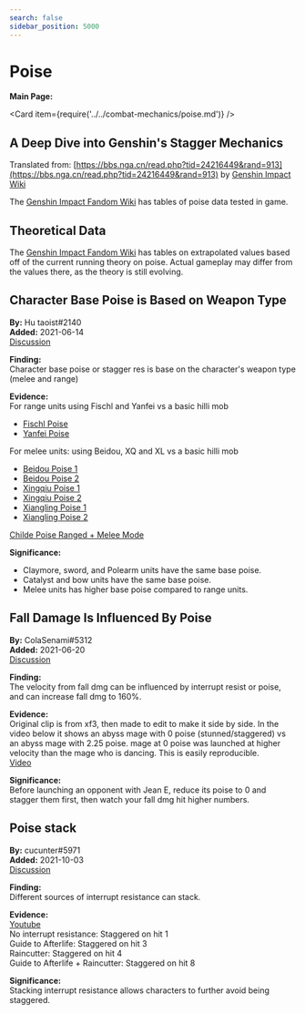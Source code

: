 ```yaml
---
search: false
sidebar_position: 5000
---
```


# Poise

**Main Page:**

<Card item={require('../../combat-mechanics/poise.md')} />

## A Deep Dive into Genshin's Stagger Mechanics

Translated from: [https://bbs.nga.cn/read.php?tid=24216449&rand=913](https://bbs.nga.cn/read.php?tid=24216449&rand=913) by [Genshin Impact Wiki](https://genshin-impact.fandom.com/wiki/Poise)

The [Genshin Impact Fandom Wiki](https://genshin-impact.fandom.com/wiki/Interruption_Resistance#Practice_Data) has tables of poise data tested in game.

## Theoretical Data

The [Genshin Impact Fandom Wiki](https://genshin-impact.fandom.com/wiki/Interruption_Resistance/Theoretical_Data) has tables on extrapolated values based off of the current running theory on poise. Actual gameplay may differ from the values there, as the theory is still evolving.

## Character Base Poise is Based on Weapon Type

**By:** Hu taoist#2140  
**Added:** 2021-06-14  
[Discussion](https://tickets.deeznuts.moe/ticket-archive/attachments_845919037967171604_854009128891973692_transcript-character-poise-is-based-on-weapon.html)

**Finding:**  
Character base poise or stagger res is base on the character's weapon type (melee and range)

**Evidence:**  
For range units using Fischl and Yanfei vs a basic hilli mob

* [Fischl Poise](https://youtu.be/cM_BoweqidU)
* [Yanfei Poise](https://youtu.be/us6Am196hoE)

For melee units: using Beidou, XQ and XL vs a basic hilli mob

* [Beidou Poise 1](https://youtu.be/11nEMUdwmhI)
* [Beidou Poise 2](https://youtu.be/NzQetJnmgoc)
* [Xingqiu Poise 1](https://youtu.be/RvF74VWLab8)
* [Xingqiu Poise 2](https://youtu.be/yPV3C4xuomk)
* [Xiangling Poise 1](https://youtu.be/q5Fib_VG-Xc)
* [Xiangling Poise 2](https://youtu.be/QXML2v3dvDs)

[Childe Poise Ranged + Melee Mode](https://www.youtube.com/watch?v=MhA-uOrUdFU)

**Significance:**

* Claymore, sword, and Polearm units have the same base poise.
* Catalyst and bow units have the same base poise.
* Melee units has higher base poise compared to range units.

## Fall Damage Is Influenced By Poise

**By:** ColaSenami#5312  
**Added:** 2021-06-20  
[Discussion](https://tickets.deeznuts.moe/ticket-archive/attachments_850586648760549377_856383288956813342_transcript-jean-fall-dmg-60-pct-better-stagger.html)

**Finding:**  
The velocity from fall dmg can be influenced by interrupt resist or poise, and can increase fall dmg to 160%.

**Evidence:**  
Original clip is from xf3, then made to edit to make it side by side. In the video below it shows an abyss mage with 0 poise (stunned/staggered) vs an abyss mage with 2.25 poise. mage at 0 poise was launched at higher velocity than the mage who is dancing. This is easily reproducible.  
[Video](https://www.youtube.com/watch?v=eVPetqEeJU4)

**Significance:**  
Before launching an opponent with Jean E, reduce its poise to 0 and stagger them first, then watch your fall dmg hit higher numbers.

## Poise stack

**By:** cucunter#5971  
**Added:** 2021-10-03  
[Discussion](https://tickets.deeznuts.moe/ticket-archive/attachments_893523719295750194_894208146581618688_transcript-interrupt-resistance-stacking.html)

**Finding:**  
Different sources of interrupt resistance can stack.

**Evidence:**  
[Youtube](https://www.youtube.com/watch?v=dF7szUj3AWo)  
No interrupt resistance: Staggered on hit 1  
Guide to Afterlife: Staggered on hit 3  
Raincutter: Staggered on hit 4  
Guide to Afterlife + Raincutter: Staggered on hit 8

**Significance:**  
Stacking interrupt resistance allows characters to further avoid being staggered.
